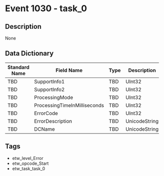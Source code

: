 # Event 1030 - task_0

## Description
None

## Data Dictionary
|Standard Name|Field Name|Type|Description|Sample Value|
|---|---|---|---|---|
|TBD|SupportInfo1|TBD|UInt32|None|None|
|TBD|SupportInfo2|TBD|UInt32|None|None|
|TBD|ProcessingMode|TBD|UInt32|None|None|
|TBD|ProcessingTimeInMilliseconds|TBD|UInt32|None|None|
|TBD|ErrorCode|TBD|UInt32|None|None|
|TBD|ErrorDescription|TBD|UnicodeString|None|None|
|TBD|DCName|TBD|UnicodeString|None|None|

## Tags
* etw_level_Error
* etw_opcode_Start
* etw_task_task_0
